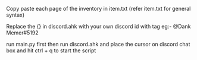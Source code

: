 Copy paste each page of the inventory in item.txt (refer item.txt for general syntax)

Replace the {} in discord.ahk with your own discord id with tag eg:- @Dank Memer#5192

run main.py first then run discord.ahk and place the cursor on discord chat box and hit ctrl + q to start the script 



